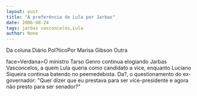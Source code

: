 ```yaml
---
layout: post
title: "A preferência de Lula por Jarbas"
date: 2006-08-24
tags: jarbas vasconcelos,Lula
author: None
---
```

Da coluna Diário Pol?ticoPor Marisa Gibson
Outra 

 face=Verdana>O ministro Tarso Genro continua elogiando Jarbas Vasconcelos, a quem Lula queria como candidato a vice, enquanto Luciano Siqueira continua batendo no peemedebista. Da?, o questionamento do ex-governador: \"Quer dizer que eu prestava para ser vice-presidente e agora não presto para ser senador?\" 